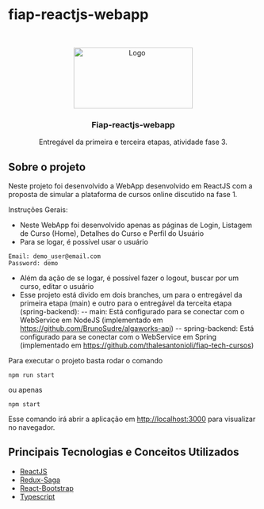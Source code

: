 # fiap-reactjs-webapp
<!-- PROJECT LOGO -->
<br />
<p align="center">
  <a href="https://github.com/henriquevergara/android-alura-orgs">
    <img src="https://reactjs.org/logo-og.png" alt="Logo" width="240" height="123">
  </a>

  <h3 align="center">Fiap-reactjs-webapp</h3>

  <p align="center">
    Entregável da primeira e terceira etapas, atividade fase 3.
    <br />
</p>

<!-- ABOUT THE PROJECT -->
## Sobre o projeto

Neste projeto foi desenvolvido a WebApp desenvolvido em ReactJS com a proposta de simular a plataforma de cursos online discutido na fase 1.

Instruções Gerais:
- Neste WebApp foi desenvolvido apenas as páginas de Login, Listagem de Curso (Home), Detalhes do Curso e Perfil do Usuário
- Para se logar, é possível usar o usuário
```
Email: demo_user@email.com
Password: demo
```
- Além da ação de se logar, é possível fazer o logout, buscar por um curso, editar o usuário
- Esse projeto está divido em dois branches, um para o entregável da primeira etapa (main) e outro para o entregável da terceita etapa (spring-backend):
-- main: Está configurado para se conectar com o WebService em NodeJS (implementado em https://github.com/BrunoSudre/algaworks-api)
-- spring-backend: Está configurado para se conectar com o WebService em Spring (implementado em https://github.com/thalesantonioli/fiap-tech-cursos)

Para executar o projeto basta rodar o comando
```
npm run start
```
ou apenas 
```
npm start
```
Esse comando irá abrir a aplicação em [http://localhost:3000](http://localhost:3000) para visualizar no navegador.

## Principais Tecnologias e Conceitos Utilizados

- [ReactJS](https://reactjs.org/)
- [Redux-Saga](https://redux-saga.js.org/)
- [React-Bootstrap](https://react-bootstrap.netlify.app/)
- [Typescript](https://www.typescriptlang.org/)
